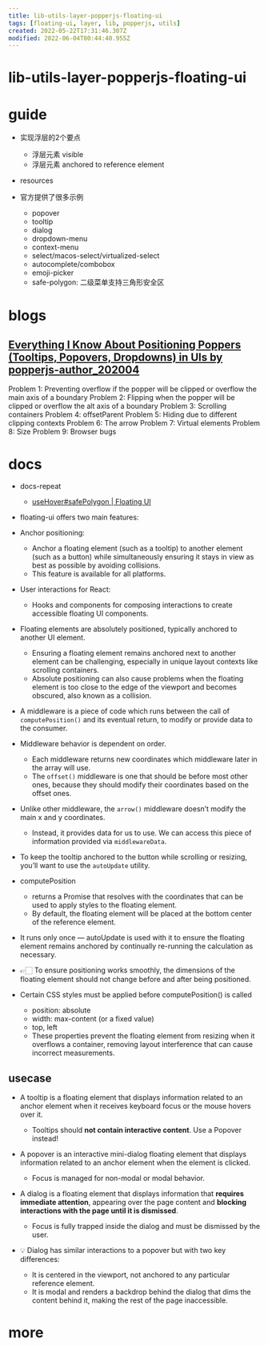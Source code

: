 ```yaml
---
title: lib-utils-layer-popperjs-floating-ui
tags: [floating-ui, layer, lib, popperjs, utils]
created: 2022-05-22T17:31:46.307Z
modified: 2022-06-04T00:44:40.955Z
---
```


# lib-utils-layer-popperjs-floating-ui

# guide

- 实现浮层的2个要点
  - 浮层元素 visible
  - 浮层元素 anchored to reference element

- resources

- 官方提供了很多示例
  - popover
  - tooltip
  - dialog
  - dropdown-menu
  - context-menu
  - select/macos-select/virtualized-select
  - autocomplete/combobox
  - emoji-picker
  - safe-polygon: 二级菜单支持三角形安全区
# blogs

## [Everything I Know About Positioning Poppers (Tooltips, Popovers, Dropdowns) in UIs by popperjs-author_202004](https://dev.to/atomiks/everything-i-know-about-positioning-poppers-tooltips-popovers-dropdowns-in-uis-3nkl)

Problem 1: Preventing overflow if the popper will be clipped or overflow the main axis of a boundary
Problem 2: Flipping when the popper will be clipped or overflow the alt axis of a boundary
Problem 3: Scrolling containers
Problem 4: offsetParent
Problem 5: Hiding due to different clipping contexts
Problem 6: The arrow
Problem 7: Virtual elements
Problem 8: Size
Problem 9: Browser bugs

# docs
- docs-repeat
  - [useHover#safePolygon | Floating UI](https://floating-ui.com/docs/usehover#safepolygon)

- floating-ui offers two main features:
- Anchor positioning: 
  - Anchor a floating element (such as a tooltip) to another element (such as a button) while simultaneously ensuring it stays in view as best as possible by avoiding collisions. 
  - This feature is available for all platforms.
- User interactions for React:
  - Hooks and components for composing interactions to create accessible floating UI components.

- Floating elements are absolutely positioned, typically anchored to another UI element. 
  - Ensuring a floating element remains anchored next to another element can be challenging, especially in unique layout contexts like scrolling containers.
  - Absolute positioning can also cause problems when the floating element is too close to the edge of the viewport and becomes obscured, also known as a collision. 

- A middleware is a piece of code which runs between the call of `computePosition()` and its eventual return, to modify or provide data to the consumer.

- Middleware behavior is dependent on order. 
  - Each middleware returns new coordinates which middleware later in the array will use. 
  - The `offset()` middleware is one that should be before most other ones, because they should modify their coordinates based on the offset ones.

- Unlike other middleware, the `arrow()` middleware doesn’t modify the main x and y coordinates. 
  - Instead, it provides data for us to use. We can access this piece of information provided via `middlewareData`.

- To keep the tooltip anchored to the button while scrolling or resizing, you’ll want to use the `autoUpdate` utility.

- computePosition
  - returns a Promise that resolves with the coordinates that can be used to apply styles to the floating element.
  - By default, the floating element will be placed at the bottom center of the reference element.
- It runs only once — autoUpdate is used with it to ensure the floating element remains anchored by continually re-running the calculation as necessary.

- 👉🏻 To ensure positioning works smoothly, the dimensions of the floating element should not change before and after being positioned.
- Certain CSS styles must be applied before computePosition() is called
  - position: absolute
  - width: max-content (or a fixed value)
  - top, left
  - These properties prevent the floating element from resizing when it overflows a container, removing layout interference that can cause incorrect measurements.

## usecase

- A tooltip is a floating element that displays information related to an anchor element when it receives keyboard focus or the mouse hovers over it.
  - Tooltips should **not contain interactive content**. Use a Popover instead!

- A popover is an interactive mini-dialog floating element that displays information related to an anchor element when the element is clicked.
  - Focus is managed for non-modal or modal behavior.

- A dialog is a floating element that displays information that **requires immediate attention**, appearing over the page content and **blocking interactions with the page until it is dismissed**.
  - Focus is fully trapped inside the dialog and must be dismissed by the user.

- 💡 Dialog has similar interactions to a popover but with two key differences:
  - It is centered in the viewport, not anchored to any particular reference element.
  - It is modal and renders a backdrop behind the dialog that dims the content behind it, making the rest of the page inaccessible.
# more

